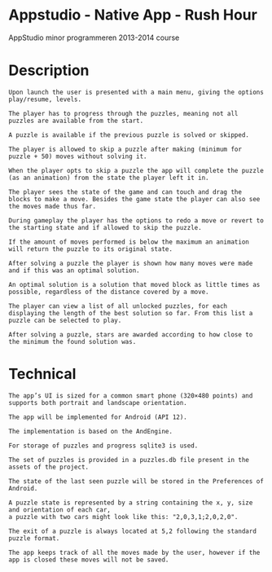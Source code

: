 Appstudio - Native App - Rush Hour
=========

AppStudio minor programmeren 2013-2014 course


Description
========

    Upon launch the user is presented with a main menu, giving the options play/resume, levels.
    
    The player has to progress through the puzzles, meaning not all puzzles are available from the start.

    A puzzle is available if the previous puzzle is solved or skipped.

    The player is allowed to skip a puzzle after making (minimum for puzzle + 50) moves without solving it.
  
    When the player opts to skip a puzzle the app will complete the puzzle (as an animation) from the state the player left it in.

    The player sees the state of the game and can touch and drag the blocks to make a move. Besides the game state the player can also see the moves made thus far.

    During gameplay the player has the options to redo a move or revert to the starting state and if allowed to skip the puzzle.
    
    If the amount of moves performed is below the maximum an animation will return the puzzle to its original state.

    After solving a puzzle the player is shown how many moves were made and if this was an optimal solution.

    An optimal solution is a solution that moved block as little times as possible, regardless of the distance covered by a move.
    
    The player can view a list of all unlocked puzzles, for each displaying the length of the best solution so far. From this list a puzzle can be selected to play.

    After solving a puzzle, stars are awarded according to how close to the minimum the found solution was.

Technical
========

    The app’s UI is sized for a common smart phone (320×480 points) and supports both portrait and landscape orientation.

    The app will be implemented for Android (API 12).
    
    The implementation is based on the AndEngine.
    
    For storage of puzzles and progress sqlite3 is used.
    
    The set of puzzles is provided in a puzzles.db file present in the assets of the project.
    
    The state of the last seen puzzle will be stored in the Preferences of Android.
    
    A puzzle state is represented by a string containing the x, y, size and orientation of each car,
    a puzzle with two cars might look like this: "2,0,3,1;2,0,2,0".
    
    The exit of a puzzle is always located at 5,2 following the standard puzzle format.
    
    The app keeps track of all the moves made by the user, however if the  app is closed these moves will not be saved.
